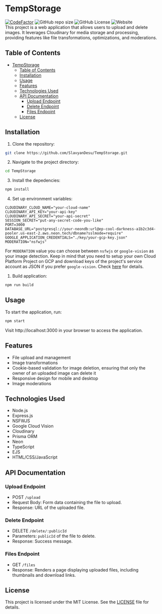 # TempStorage

[![CodeFactor](https://www.codefactor.io/repository/github/slavyandesu/tempstorage/badge)](https://www.codefactor.io/repository/github/slavyandesu/tempstorage)
![GitHub repo size](https://img.shields.io/github/repo-size/SlavyanDesu/TempStorage)
![GitHub License](https://img.shields.io/github/license/SlavyanDesu/TempStorage)
![Website](https://img.shields.io/website?url=https%3A%2F%2Ftempstorage.vercel.app)
<br>
This project is a web application that allows users to upload and delete images. It leverages Cloudinary for media storage and processing, providing features like file transformations, optimizations, and moderations.

## Table of Contents

- [TempStorage](#tempstorage)
  - [Table of Contents](#table-of-contents)
  - [Installation](#installation)
  - [Usage](#usage)
  - [Features](#features)
  - [Technologies Used](#technologies-used)
  - [API Documentation](#api-documentation)
    - [Upload Endpoint](#upload-endpoint)
    - [Delete Endpoint](#delete-endpoint)
    - [Files Endpoint](#files-endpoint)
  - [License](#license)

## Installation

1. Clone the repository:

```bash
git clone https://github.com/SlavyanDesu/TempStorage.git
```

2. Navigate to the project directory:

```bash
cd TempStorage
```

3. Install the depedencies:

```bash
npm install
```

4. Set up environment variables:

```
CLOUDINARY_CLOUD_NAME="your-cloud-name"
CLOUDINARY_API_KEY="your-api-key"
CLOUDINARY_API_SECRET="your-api-secret"
SESSION_SECRET="put-any-secret-code-you-like"
PORT=3000
DATABASE_URL="postgresql://your-neondb:url@ep-cool-darkness-a1b2c3d4-pooler.us-east-2.aws.neon.tech/dbname?sslmode=require"
GOOGLE_APPLICATION_CREDENTIALS="./key/your-gcp-key.json"
MODERATION="nsfwjs"
```
For `MODERATION` value you can choose between `nsfwjs` or `google-vision` as your image detection. Keep in mind that you need to setup your own Cloud Platform Project on GCP and download keys of the project's service account as JSON if you prefer `google-vision`. Check [here](https://cloud.google.com/vision/docs/detecting-safe-search) for details.

1. Build application:

```bash
npm run build
```

## Usage

To start the application, run:

```bash
npm start
```

Visit http://localhost:3000 in your browser to access the application.

## Features

- File upload and management
- Image transformations
- Cookie-based validation for image deletion, ensuring that only the owner of an uploaded image can delete it
- Responsive design for mobile and desktop
- Image moderations

## Technologies Used

- Node.js
- Express.js
- NSFWJS
- Google Cloud Vision
- Cloudinary
- Prisma ORM
- Neon
- TypeScript
- EJS
- HTML/CSS/JavaScript

## API Documentation

### Upload Endpoint

- POST `/upload`
- Request Body: Form data containing the file to upload.
- Response: URL of the uploaded file.

### Delete Endpoint

- DELETE `/delete/:publicId`
- Parameters: `publicId` of the file to delete.
- Response: Success message.

### Files Endpoint

- GET `/files`
- Response: Renders a page displaying uploaded files, including thumbnails and download links.

## License

This project is licensed under the MIT License. See the [LICENSE](./LICENSE) file for details.
